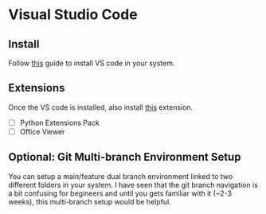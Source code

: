 # Visual Studio Code

## Install

Follow [this](https://code.visualstudio.com/docs/setup/setup-overview) guide to install VS code in your system.

## Extensions

Once the VS code is installed, also install [this](https://marketplace.visualstudio.com/items?itemName=ms-python.python) extension.

* [ ] Python Extensions Pack
* [ ] Office Viewer

## Optional: Git Multi-branch Environment Setup

You can setup a main/feature dual branch environment linked to two different folders in your system. I have seen that the git branch navigation is a bit confusing for begineers and until you gets familiar with it (~2-3 weeks), this multi-branch setup would be helpful.
